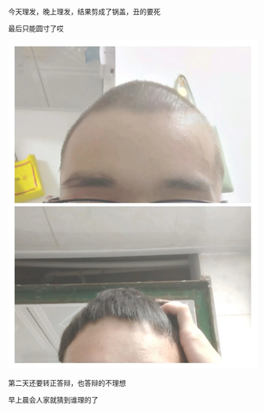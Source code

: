 今天理发，晚上理发，结果剪成了锅盖，丑的要死

最后只能圆寸了哎

![](../img/6904315-b95099015680033b.jpg)

第二天还要转正答辩，也答辩的不理想

早上晨会人家就猜到谁理的了
